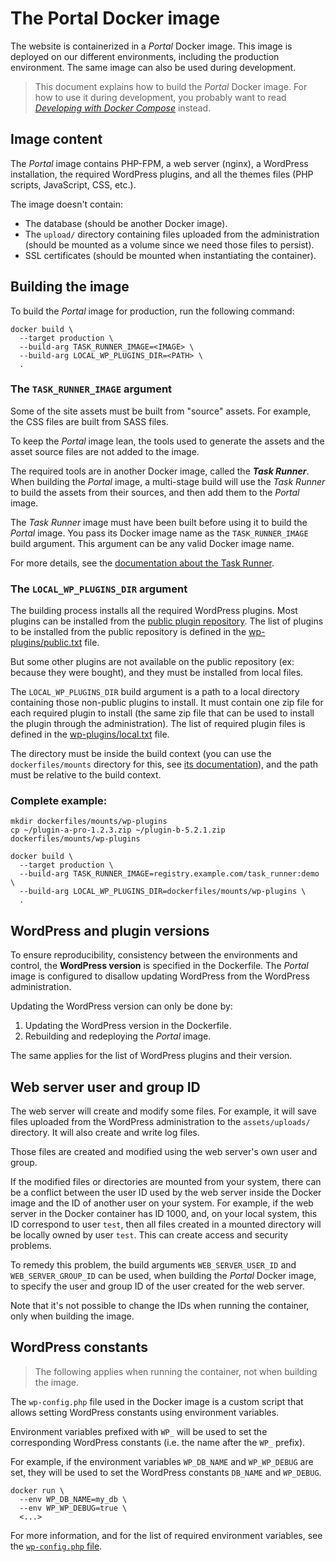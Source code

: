 # The Portal Docker image

The website is containerized in a _Portal_ Docker image. This image is
deployed on our different environments, including the production environment.
The same image can also be used during development.

> This document explains how to build the _Portal_ Docker image. For how to use
> it during development, you probably want to read
> [_Developing with Docker Compose_](./developing-with-docker-compose.md)
> instead.

## Image content

The _Portal_ image contains PHP-FPM, a web server (nginx), a WordPress
installation, the required WordPress plugins, and all the themes files (PHP
scripts, JavaScript, CSS, etc.).

The image doesn't contain:
* The database (should be another Docker image).
* The `upload/` directory containing files uploaded from the administration
  (should be mounted as a volume since we need those files to persist).
* SSL certificates (should be mounted when instantiating the container).

## Building the image

To build the _Portal_ image for production, run the following command:

```shell
docker build \
  --target production \
  --build-arg TASK_RUNNER_IMAGE=<IMAGE> \
  --build-arg LOCAL_WP_PLUGINS_DIR=<PATH> \
  .
```

### The `TASK_RUNNER_IMAGE` argument

Some of the site assets must be built from "source" assets. For example, the CSS
files are built from SASS files.

To keep the _Portal_ image lean, the tools used to generate the assets and 
the asset source files are not added to the image.

The required tools are in another Docker image, called the _**Task Runner**_.
When building the _Portal_ image, a multi-stage build will use the _Task 
Runner_ to build the assets from their sources, and then add them to the 
_Portal_ image.

The _Task Runner_ image must have been built before using it to build the 
_Portal_ image. You pass its Docker image name as the `TASK_RUNNER_IMAGE` build
argument. This argument can be any valid Docker image name.

For more details, see the [documentation about the Task Runner](./task-runner.md).

### The `LOCAL_WP_PLUGINS_DIR` argument

The building process installs all the required WordPress plugins. Most 
plugins can be installed from the
[public plugin repository](https://en-ca.wordpress.org/plugins/). The list of
plugins to be installed from the public repository is defined in the
[wp-plugins/public.txt](../dockerfiles/build/www/wp-plugins/public.txt) file.

But some other plugins are not available on the public repository (ex: because
they were bought), and they must be installed from local files.

The `LOCAL_WP_PLUGINS_DIR` build argument is a path to a local directory 
containing those non-public plugins to install. It must contain one zip file 
for each required plugin to install (the same zip file that can be used to 
install the plugin through the administration). The list of required plugin 
files is defined in the [wp-plugins/local.txt](../dockerfiles/build/www/wp-plugins/local.txt)
file.

The directory must be inside the build context (you can use the `dockerfiles/mounts`
directory for this, see [its documentation](../dockerfiles/mounts)), and the
path must be relative to the build context.

### Complete example:

```shell
mkdir dockerfiles/mounts/wp-plugins
cp ~/plugin-a-pro-1.2.3.zip ~/plugin-b-5.2.1.zip dockerfiles/mounts/wp-plugins

docker build \
  --target production \
  --build-arg TASK_RUNNER_IMAGE=registry.example.com/task_runner:demo \
  --build-arg LOCAL_WP_PLUGINS_DIR=dockerfiles/mounts/wp-plugins \
  .
```

## WordPress and plugin versions

To ensure reproducibility, consistency between the environments and control, 
the **WordPress version** is specified in the Dockerfile. The _Portal_ image 
is configured to disallow updating WordPress from the WordPress administration.

Updating the WordPress version can only be done by:

1. Updating the WordPress version in the Dockerfile.
2. Rebuilding and redeploying the _Portal_ image.

The same applies for the list of WordPress plugins and their version.

## Web server user and group ID

The web server will create and modify some files. For example, it will save 
files uploaded from the WordPress administration to the `assets/uploads/` 
directory. It will also create and write log files.

Those files are created and modified using the web server's own user and group.

If the modified files or directories are mounted from your system, there can be
a conflict between the user ID used by the web server inside the Docker image
and the ID of another user on your system. For example, if the web server in 
the Docker container has ID 1000, and, on your local system, this ID 
correspond to user `test`, then all files created in a mounted directory 
will be locally owned by user `test`. This can create access and security
problems.

To remedy this problem, the build arguments `WEB_SERVER_USER_ID` and
`WEB_SERVER_GROUP_ID` can be used, when building the _Portal_ Docker 
image, to specify the user and group ID of the user created for the web server.

Note that it's not possible to change the IDs when running the container, only
when building the image.

## WordPress constants

> The following applies when running the container, not when building the image.

The `wp-config.php` file used in the Docker image is a custom script that allows
setting WordPress constants using environment variables.

Environment variables prefixed with `WP_` will be used to set the 
corresponding WordPress constants (i.e. the name after the `WP_` prefix).

For example, if the environment variables `WP_DB_NAME` and `WP_WP_DEBUG` are
set, they will be used to set the WordPress constants `DB_NAME` and `WP_DEBUG`.

```shell
docker run \
  --env WP_DB_NAME=my_db \
  --env WP_WP_DEBUG=true \
  <...>
```

For more information, and for the list of required environment variables, see
the [`wp-config.php` file](../dockerfiles/build/www/configs/wordpress/wp-config.php).
